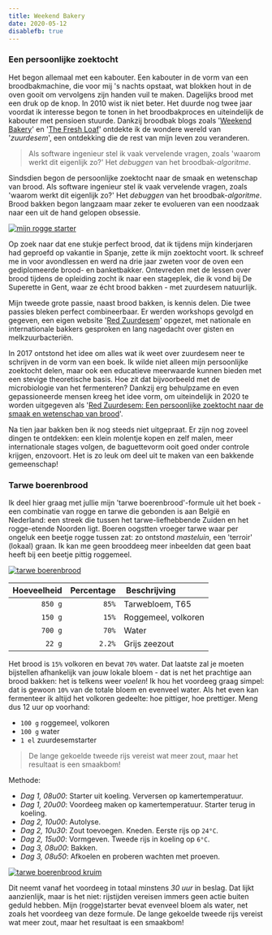 ```yaml
---
title: Weekend Bakery
date: 2020-05-12
disablefb: true
---
```


### Een persoonlijke zoektocht

Het begon allemaal met een kabouter. Een kabouter in de vorm van een broodbakmachine, die voor mij 's nachts opstaat, wat blokken hout in de oven gooit om vervolgens zijn handen vuil te maken. Dagelijks brood met een druk op de knop. In 2010 wist ik niet beter. Het duurde nog twee jaar voordat ik interesse begon te tonen in het broodbakproces en uiteindelijk de kabouter met pensioen stuurde. Dankzij broodbak blogs zoals '[Weekend Bakery](https://www.weekendbakery.com/)' en '[The Fresh Loaf](https://thefreshloaf.com)' ontdekte ik de wondere wereld van '_zuurdesem_', een ontdekking die de rest van mijn leven zou veranderen. 

> Als software ingenieur stel ik vaak vervelende vragen, zoals 'waarom werkt dit eigenlijk zo?' Het _debuggen_ van het broodbak-_algoritme_.

Sindsdien begon de persoonlijke zoektocht naar de smaak en wetenschap van brood. Als software ingenieur stel ik vaak vervelende vragen, zoals 'waarom werkt dit eigenlijk zo?' Het _debuggen_ van het broodbak-_algoritme_. Brood bakken begon langzaam maar zeker te evolueren van een noodzaak  naar een uit de hand gelopen obsessie. 

[![mijn rogge starter](/images/guest-post/roggestarter.jpg)](/images/guest-post/roggestarter.jpg)

Op zoek naar dat ene stukje perfect brood, dat ik tijdens mijn kinderjaren had geproefd op vakantie in Spanje, zette ik mijn zoektocht voort. Ik schreef me in voor avondlessen en werd na drie jaar zweten voor de oven een gediplomeerde brood- en banketbakker. Ontevreden met de lessen over brood tijdens de opleiding zocht ik naar een stageplek, die ik vond bij De Superette in Gent, waar ze écht brood bakken - met zuurdesem natuurlijk. 

Mijn tweede grote passie, naast brood bakken, is kennis delen. Die twee passies bleken perfect combineerbaar. Er werden workshops gevolgd en gegeven, een eigen website '[Red Zuurdesem](https://redzuurdesem.be)' opgezet, met nationale en internationale bakkers gesproken en lang nagedacht over gisten en melkzuurbacteriën. 

In 2017 ontstond het idee om alles wat ik weet over zuurdesem neer te schrijven in de vorm van een boek. Ik wilde niet alleen mijn persoonlijke zoektocht delen, maar ook een educatieve meerwaarde kunnen bieden met een stevige theoretische basis. Hoe zit dat bijvoorbeeld met de microbiologie van het fermenteren? Dankzij erg behulpzame en even gepassioneerde mensen kreeg het idee vorm, om uiteindelijk in 2020 te worden uitgegeven als '[Red Zuurdesem: Een persoonlijke zoektocht naar de smaak en wetenschap van brood](https://redzuurdesem.be/het-boek)'. 

Na tien jaar bakken ben ik nog steeds niet uitgepraat. Er zijn nog zoveel dingen te ontdekken: een klein molentje kopen en zelf malen, meer internationale stages volgen, de baguettevorm ooit goed onder controle krijgen, enzovoort. Het is zo leuk om deel uit te maken van een bakkende gemeenschap!

### Tarwe boerenbrood

Ik deel hier graag met jullie mijn 'tarwe boerenbrood'-formule uit het boek - een combinatie van rogge en tarwe die gebonden is aan België en Nederland: een streek die tussen het tarwe-liefhebbende Zuiden en het rogge-etende Noorden ligt. Boeren oogstten vroeger tarwe waar per ongeluk een beetje rogge tussen zat: zo ontstond _masteluin_, een 'terroir' (lokaal) graan. Ik kan me geen brooddeeg meer inbeelden dat geen baat heeft bij een beetje pittig roggemeel. 

[![tarwe boerenbrood](/images/guest-post/tarweboerenbrood.jpg)](/images/guest-post/tarweboerenbrood.jpg)

| Hoeveelheid | Percentage | Beschrijving        |
|------------:|-----------:|:--------------------|
| `850 g`    | `85%`      | Tarwebloem, T65     |
| `150 g`    | `15%`      | Roggemeel, volkoren |
| `700 g`    | `70%`      | Water               |
| `22 g`     | `2.2%`     | Grijs zeezout       |

Het brood is `15%` volkoren en bevat `70%` water. Dat laatste zal je moeten bijstellen afhankelijk van jouw lokale bloem - dat is net het prachtige aan brood bakken: het is telkens weer _voelen_! Ik hou het voordeeg graag simpel: dat is gewoon `10%` van de totale bloem en evenveel water. Als het even kan fermenteer ik altijd het volkoren gedeelte: hoe pittiger, hoe prettiger. Meng dus 12 uur op voorhand:

- `100 g` roggemeel, volkoren
- `100 g` water
- `1 el` zuurdesemstarter 

> De lange gekoelde tweede rijs vereist wat meer zout, maar het resultaat is een smaakbom!

Methode:

- _Dag 1, 08u00_: Starter uit koeling. Verversen op kamertemperatuur.
- _Dag 1, 20u00_: Voordeeg maken op kamertemperatuur. Starter terug in koeling. 
- _Dag 2, 10u00_: Autolyse. 
- _Dag 2, 10u30_: Zout toevoegen. Kneden. Eerste rijs op `24°C`.
- _Dag 2, 15u00_: Vormgeven. Tweede rijs in koeling op `6°C`.
- _Dag 3, 08u00_: Bakken.
- _Dag 3, 08u50_: Afkoelen en proberen wachten met proeven.

[![tarwe boerenbrood kruim](/images/guest-post/kruim.jpg)](/images/guest-post/kruim.jpg)

Dit neemt vanaf het voordeeg in totaal minstens _30 uur_ in beslag. Dat lijkt aanzienlijk, maar is het niet: rijstijden vereisen immers geen actie buiten geduld hebben. Mijn (rogge)starter bevat evenveel bloem als water, net zoals het voordeeg van deze formule. De lange gekoelde tweede rijs vereist wat meer zout, maar het resultaat is een smaakbom!


